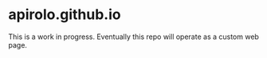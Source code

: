 # apirolo.github.io

This is a work in progress. Eventually this repo will operate as a custom web page.
